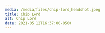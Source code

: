 ```yaml
---
media: /media/files/chip-lord_headshot.jpeg
title: Chip Lord
alt: Chip Lord
date: 2021-05-12T16:37:00-0500
---
```

